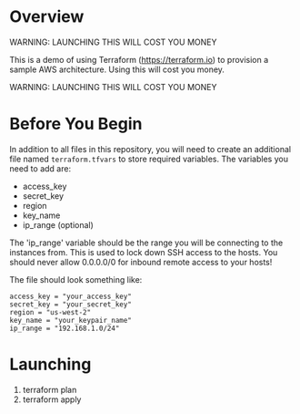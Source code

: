# Overview
WARNING:  LAUNCHING THIS WILL COST YOU MONEY

This is a demo of using Terraform (https://terraform.io) to provision a sample AWS architecture.  Using this will cost you money.

WARNING:  LAUNCHING THIS WILL COST YOU MONEY

# Before You Begin
In addition to all files in this repository, you will need to create an additional file named `terraform.tfvars` to store required variables.  The variables you need to add are:
* access_key
* secret_key
* region
* key_name
* ip_range (optional)

The 'ip_range' variable should be the range you will be connecting to the instances from.  This is used to lock down SSH access to the hosts.  You should never allow 0.0.0.0/0 for inbound remote access to your hosts!

The file should look something like:

```
access_key = "your_access_key"
secret_key = "your_secret_key"
region = "us-west-2"
key_name = "your_keypair_name"
ip_range = "192.168.1.0/24"
```

# Launching
1. terraform plan
2. terraform apply
